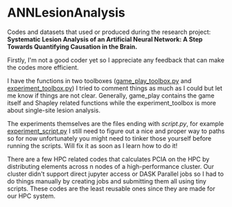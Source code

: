 # ANNLesionAnalysis
Codes and datasets that used or produced during the research project: **Systematic Lesion Analysis of an Artificial Neural Network: A Step Towards Quantifying Causation in the Brain.**

Firstly, I'm not a good coder yet so I appreciate any feedback that can make the codes more efficient. 

I have the functions in two toolboxes ([game_play_toolbox.py](https://github.com/kuffmode/ANNLesionAnalysis/blob/main/codes/game_play_toolbox.py) and [experiment_toolbox.py](https://github.com/kuffmode/ANNLesionAnalysis/blob/main/codes/experiment_toolbox.py)) I tried to comment things as much as I could but let me know if things are not clear. Generally, game_play contains the game itself and Shapley related functions while the experiment_toolbox is more about single-site lesion analysis.

The experiments themselves are the files ending with *script.py*, for example [experiment_script.py](https://github.com/kuffmode/ANNLesionAnalysis/blob/main/codes/experiment_script.py) I still need to figure out a nice and proper way to paths so for now unfortunately you might need to tinker those yourself before running the scripts. Will fix it as soon as I learn how to do it!

There are a few HPC related codes that calculates PCIA on the HPC by distributing elements across n nodes of a high-performance cluster. Our cluster didn't support direct jupyter access or DASK Parallel jobs so I had to do things manually by creating jobs and submitting them all using tiny scripts. These codes are the least reusable ones since they are made for our HPC system.